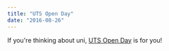 ```yaml
---
title: "UTS Open Day"
date: "2016-08-26"
---
```

If you're thinking about uni, [UTS Open Day](http://www.uts.edu.au/future-students/open-day) is for you!